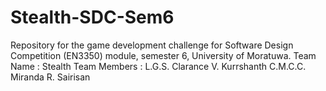 # Stealth-SDC-Sem6
Repository for the game development challenge for Software Design Competition (EN3350) module, semester 6, University of Moratuwa. 
Team Name : Stealth
Team Members :
   L.G.S. Clarance
   V. Kurrshanth
   C.M.C.C. Miranda
   R. Sairisan

